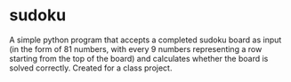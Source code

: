# sudoku

A simple python program that accepts a completed sudoku board as input (in the form of 81 numbers, with every 9 numbers representing a row starting from the top of the board) and
calculates whether the board is solved correctly. Created for a class project.
